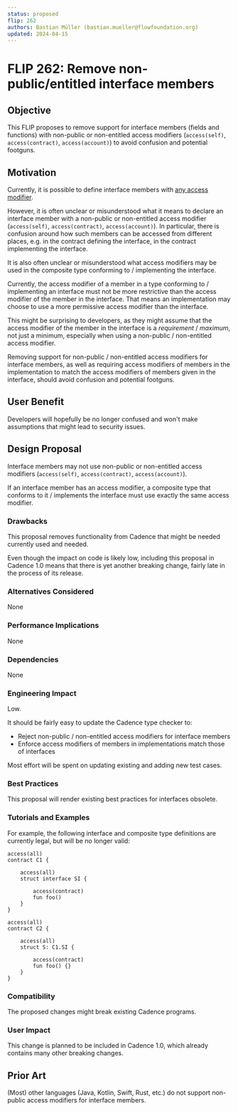 ```yaml
---
status: proposed
flip: 262
authors: Bastian Müller (bastian.mueller@flowfoundation.org)
updated: 2024-04-15
---
```


# FLIP 262: Remove non-public/entitled interface members

## Objective

This FLIP proposes to remove support for interface members (fields and functions)
with non-public or non-entitled access modifiers (`access(self)`, `access(contract)`,
`access(account)`) to avoid confusion and potential footguns.

## Motivation

Currently, it is possible to define interface members with
[any access modifier](https://cadence-lang.org/docs/1.0/language/access-control).

However, it is often unclear or misunderstood what it means to declare an interface member
with a non-public or non-entitled access modifier (`access(self)`,
`access(contract)`, `access(account)`).
In particular, there is confusion around how such members can be accessed from different places,
e.g. in the contract defining the interface, in the contract implementing the interface.

It is also often unclear or misunderstood what access modifiers may be used in the composite type
conforming to / implementing the interface.

Currently, the access modifier of a member in a type conforming to / implementing an interface
must not be more restrictive than the access modifier of the member in the interface.
That means an implementation may choose to use a more permissive access modifier than the interface.

This might be surprising to developers, as they might assume that the access modifier of the member
in the interface is a _requirement_ / _maximum_, not just a minimum, especially when using
a non-public / non-entitled access modifier.

Removing support for non-public / non-entitled access modifiers for interface members,
as well as requiring access modifiers of members in the implementation to match the access modifiers
of members given in the interface, should avoid confusion and potential footguns.

## User Benefit

Developers will hopefully be no longer confused and won't make assumptions that might lead to security issues.

## Design Proposal

Interface members may not use non-public or non-entitled access modifiers (`access(self)`,
`access(contract)`, `access(account)`).

If an interface member has an access modifier, a composite type that conforms to it / implements
the interface must use exactly the same access modifier.

### Drawbacks

This proposal removes functionality from Cadence that might be needed currently used and needed.

Even though the impact on code is likely low, including this proposal in Cadence 1.0 means
that there is yet another breaking change, fairly late in the process of its release.

### Alternatives Considered

None

### Performance Implications

None

### Dependencies

None

### Engineering Impact

Low.

It should be fairly easy to update the Cadence type checker to:
- Reject non-public / non-entitled access modifiers for interface members
- Enforce access modifiers of members in implementations match those of interfaces

Most effort will be spent on updating existing and adding new test cases.

### Best Practices

This proposal will render existing best practices for interfaces obsolete.

### Tutorials and Examples

For example, the following interface and composite type definitions are currently legal,
but will be no longer valid:

```cadence
access(all)
contract C1 {

    access(all)
    struct interface SI {

        access(contract)
        fun foo()
    }
}

access(all)
contract C2 {

    access(all)
    struct S: C1.SI {

        access(contract)
        fun foo() {}
    }
}
```

### Compatibility

The proposed changes might break existing Cadence programs.

### User Impact

This change is planned to be included in Cadence 1.0,
which already contains many other breaking changes.

## Prior Art

(Most) other languages  (Java, Kotlin, Swift, Rust, etc.) do not support non-public access modifiers
for interface members.
